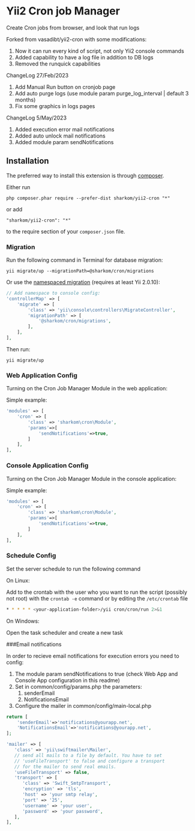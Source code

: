 Yii2 Cron job Manager
=====================


Create Cron jobs from browser, and look that run logs

Forked from vasadibt/yii2-cron with some modifications:

1. Now it can run every kind of script, not only Yii2 console commands
2. Added capability to have a log file in addition to DB logs
3. Removed the runquick capabilities


ChangeLog 27/Feb/2023
1. Add Manual Run button on cronjob page
2. Add auto purge logs (use module param purge_log_interval | default 3 months)
3. Fix some graphics in logs pages

ChangeLog 5/May/2023
1. Added execution error mail notifications
2. Added auto unlock mail notifications
3. Added module param sendNotifications

Installation
------------

The preferred way to install this extension is through [composer](http://getcomposer.org/download/).

Either run

```
php composer.phar require --prefer-dist sharkom/yii2-cron "*"
```

or add

```
"sharkom/yii2-cron": "*"
```

to the require section of your `composer.json` file.


### Migration

Run the following command in Terminal for database migration:

```
yii migrate/up --migrationPath=@sharkom/cron/migrations
```

Or use the [namespaced migration](http://www.yiiframework.com/doc-2.0/guide-db-migrations.html#namespaced-migrations) (requires at least Yii 2.0.10):

```php
// Add namespace to console config:
'controllerMap' => [
    'migrate' => [
        'class' => 'yii\console\controllers\MigrateController',
        'migrationPath' => [
            '@sharkom/cron/migrations',
        ],
    ],
],
```

Then run:
```
yii migrate/up
```

### Web Application Config

Turning on the Cron Job Manager Module in the web application:

Simple example:

```php
'modules' => [
    'cron' => [
        'class' => 'sharkom\cron\Module',
        'params'=>[
            'sendNotifications'=>true,
        ]
    ],
],
```

### Console Application Config

Turning on the Cron Job Manager Module in the console application:

Simple example:

```php
'modules' => [
    'cron' => [
        'class' => 'sharkom\cron\Module',
        'params'=>[
            'sendNotifications'=>true,
        ]
    ],
],
```

### Schedule Config

Set the server schedule to run the following command

On Linux:

Add to the crontab with the user who you want to run the script (possibly not root) with the `crontab -e` command or by editing the `/etc/crontab` file

```bash
* * * * * <your-application-folder>/yii cron/cron/run 2>&1
```

On Windows:

Open the task scheduler and create a new task

###Email notifications

In order to recieve email notifications for execution errors you need to config:

1. The module param sendNotifications to true (check Web App and Console App configuration in this readme)
2. Set in common/config/params.php the parameters:
   1. senderEmail
   2. NotificationsEmail
3. Configure the mailer in common/config/main-local.php

```php
return [
    'senderEmail'=>'notifications@yourapp.net',
    'NotificationsEmail'=>'notifications@yourapp.net',
];

```



```php
'mailer' => [
   'class' => 'yii\swiftmailer\Mailer',
   // send all mails to a file by default. You have to set
   // 'useFileTransport' to false and configure a transport
   // for the mailer to send real emails.
   'useFileTransport' => false,
   'transport' => [
      'class' => 'Swift_SmtpTransport',
      'encryption' => 'tls',
      'host' => 'your smtp relay',
      'port' => '25',
      'username' => 'your user',
      'password' => 'your password',
   ],
],
```